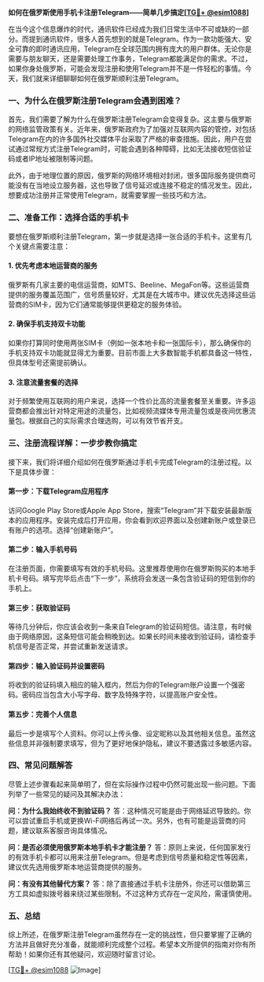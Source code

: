 **如何在俄罗斯使用手机卡注册Telegram——简单几步搞定[[TG💪+ @esim1088](https://t.me/s/esim1088)]**

在当今这个信息爆炸的时代，通讯软件已经成为我们日常生活中不可或缺的一部分。而提到通讯软件，很多人首先想到的就是Telegram。作为一款功能强大、安全可靠的即时通讯应用，Telegram在全球范围内拥有庞大的用户群体。无论你是需要与朋友聊天，还是需要处理工作事务，Telegram都能满足你的需求。不过，如果你身处俄罗斯，可能会发现注册和使用Telegram并不是一件轻松的事情。今天，我们就来详细聊聊如何在俄罗斯顺利注册Telegram。

### 一、为什么在俄罗斯注册Telegram会遇到困难？

首先，我们需要了解为什么在俄罗斯注册Telegram会变得复杂。这主要与俄罗斯的网络监管政策有关。近年来，俄罗斯政府为了加强对互联网内容的管控，对包括Telegram在内的许多国外社交媒体平台采取了严格的审查措施。因此，用户在尝试通过常规方式注册Telegram时，可能会遇到各种障碍，比如无法接收短信验证码或者IP地址被限制等问题。

此外，由于地理位置的原因，俄罗斯的网络环境相对封闭，很多国际服务提供商可能没有在当地设立服务器，这也导致了信号延迟或连接不稳定的情况发生。因此，想要成功注册并正常使用Telegram，就需要掌握一些技巧和方法。

### 二、准备工作：选择合适的手机卡

要想在俄罗斯顺利注册Telegram，第一步就是选择一张合适的手机卡。这里有几个关键点需要注意：

#### 1. 优先考虑本地运营商的服务

俄罗斯有几家主要的电信运营商，如MTS、Beeline、MegaFon等。这些运营商提供的服务覆盖范围广，信号质量较好，尤其是在大城市中。建议优先选择这些运营商的SIM卡，因为它们通常能够提供更稳定的服务体验。

#### 2. 确保手机支持双卡功能

如果你打算同时使用两张SIM卡（例如一张本地卡和一张国际卡），那么确保你的手机支持双卡功能就显得尤为重要。目前市面上大多数智能手机都具备这一特性，但具体型号还需提前确认。

#### 3. 注意流量套餐的选择

对于频繁使用互联网的用户来说，选择一个性价比高的流量套餐至关重要。许多运营商都会推出针对特定用途的流量包，比如视频流媒体专用流量包或是夜间优惠流量包。根据自己的实际需求合理选购，可以有效节省开支。

### 三、注册流程详解：一步步教你搞定

接下来，我们将详细介绍如何在俄罗斯通过手机卡完成Telegram的注册过程。以下是具体步骤：

#### 第一步：下载Telegram应用程序

访问Google Play Store或Apple App Store，搜索“Telegram”并下载安装最新版本的应用程序。安装完成后打开应用，你会看到欢迎界面以及创建新账户或登录已有账户的选项。选择“创建新账户”。

#### 第二步：输入手机号码

在注册页面，你需要填写有效的手机号码。这里推荐使用你在俄罗斯购买的本地手机卡号码。填写完毕后点击“下一步”，系统将会发送一条包含验证码的短信到你的手机上。

#### 第三步：获取验证码

等待几分钟后，你应该会收到一条来自Telegram的验证码短信。请注意，有时候由于网络原因，这条短信可能会稍晚到达。如果长时间未接收到验证码，请检查手机信号是否正常，并尝试重新发送请求。

#### 第四步：输入验证码并设置密码

将收到的验证码填入相应的输入框内，然后为你的Telegram账户设置一个强密码。密码应当包含大小写字母、数字及特殊字符，以提高账户安全性。

#### 第五步：完善个人信息

最后一步是填写个人资料。你可以上传头像、设定昵称以及其他相关信息。虽然这些信息并非强制要求填写，但为了更好地保护隐私，建议不要透露过多敏感内容。

### 四、常见问题解答

尽管上述步骤看起来简单明了，但在实际操作过程中仍然可能出现一些问题。下面列举了一些常见的疑问及其解决办法：

**问：为什么我始终收不到验证码？**
答：这种情况可能是由于网络延迟导致的。你可以尝试重启手机或更换Wi-Fi网络后再试一次。另外，也有可能是运营商的问题，建议联系客服咨询具体情况。

**问：是否必须使用俄罗斯本地手机卡才能注册？**
答：原则上来说，任何国家发行的有效手机卡都可以用来注册Telegram。但是考虑到信号质量和稳定性等因素，建议优先选用俄罗斯本地运营商提供的服务。

**问：有没有其他替代方案？**
答：除了直接通过手机卡注册外，你还可以借助第三方工具如虚拟拨号器来绕过某些限制。不过这种方式存在一定风险，需谨慎使用。

### 五、总结

综上所述，在俄罗斯注册Telegram虽然存在一定的挑战性，但只要掌握了正确的方法并且做好充分准备，就能顺利完成整个过程。希望本文所提供的指南对你有所帮助！如果你还有其他疑问，欢迎随时留言讨论。

[[TG💪+ @esim1088](https://t.me/s/esim1088) ![Image](https://i.postimg.cc/4NQfJmqS/Snipaste-2025-05-13-00-14-12.png)]